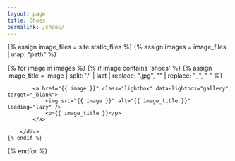 ```yaml
---
layout: page
title: Shoes
permalink: /shoes/
---
```


{% assign image_files = site.static_files %}
{% assign images = image_files | map: "path" %}

<div class="gallery">
{% for image in images %}
    {% if image contains 'shoes' %}
        {% assign image_title = image | split: '/' | last | replace: ".jpg", "" | replace: "_", " " %}
        <div class="image">

            <a href="{{ image }}" class="lightbox" data-lightbox="gallery" target="_blank">
                <img src="{{ image }}" alt="{{ image_title }}" loading="lazy" />
                <p>{{ image_title }}</p>
            </a>

        </div>
    {% endif %}

{% endfor %}

</div>
